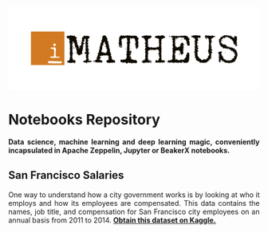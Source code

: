<p align="center"><img src="./igor-matheus.png"></img></p>

# Notebooks Repository
<p align="justify"><strong>Data science, machine learning and deep learning magic, conveniently incapsulated in Apache Zeppelin, Jupyter or BeakerX notebooks.</strong></p>

## San Francisco Salaries
<p align="justify">One way to understand how a city government works is by looking at who it employs and how its employees are compensated. This data contains the names, job title, and compensation for San Francisco city employees on an annual basis from 2011 to 2014. <a href="https://www.kaggle.com/kaggle/sf-salaries"><strong>Obtain this dataset on Kaggle.</strong></a></p>